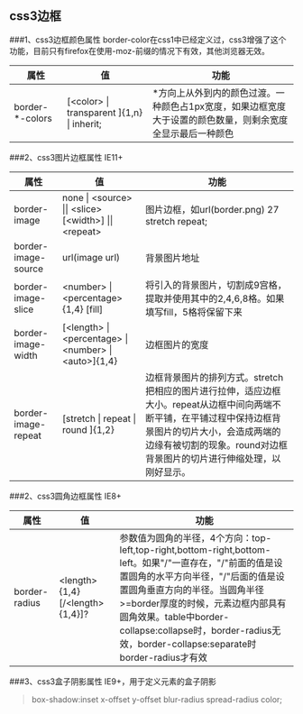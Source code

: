 ## css3边框

###1、css3边框颜色属性
border-color在css1中已经定义过，css3增强了这个功能，目前只有firefox在使用-moz-前缀的情况下有效，其他浏览器无效。

| 属性 | 值 | 功能 |
| -------- | ----- | ----- | 
| border-*-colors | [\<color\> &#124; transparent ]{1,n} &#124; inherit; | *方向上从外到内的颜色过渡。一种颜色占1px宽度，如果边框宽度大于设置的颜色数量，则剩余宽度全显示最后一种颜色 |

###2、css3图片边框属性
IE11+

| 属性 | 值 | 功能 |
| -------- | ----------------- | ----- | 
| border-image | none &#124; \<source\> &#124;&#124; \<slice\> [\<width\>] &#124;&#124; \<repeat\> | 图片边框，如url(border.png) 27 stretch repeat; |
| border-image-source | url(image url) | 背景图片地址 |
| border-image-slice | \<number\> &#124; \<percentage\>{1,4} [fill] | 将引入的背景图片，切割成9宫格，提取并使用其中的2,4,6,8格。如果填写fill，5格将保留下来 |
| border-image-width | [\<length\> &#124; \<percentage\> &#124; \<number\> &#124; \<auto\>]{1,4} | 边框图片的宽度 |
| border-image-repeat | [stretch &#124; repeat &#124; round ]{1,2} | 边框背景图片的排列方式。stretch把相应的图片进行拉伸，适应边框大小。repeat从边框中间向两端不断平铺，在平铺过程中保持边框背景图片的切片大小，会造成两端的边缘有被切割的现象。round对边框背景图片的切片进行伸缩处理，以刚好显示。 |

###2、css3圆角边框属性
IE8+

| 属性 | 值 | 功能 |
| -------- | ----------------- | ----- | 
| border-radius | \<length\> {1,4} [/\<length\> {1,4}]? |参数值为圆角的半径，4个方向：top-left,top-right,bottom-right,bottom-left。如果"/"一直存在，"/"前面的值是设置圆角的水平方向半径，"/"后面的值是设置圆角垂直方向的半径。当圆角半径>=border厚度的时候，元素边框内部具有圆角效果。table中border-collapse:collapse时，border-radius无效，border-collapse:separate时border-radius才有效 |

###3、css3盒子阴影属性
IE9+，用于定义元素的盒子阴影

>box-shadow:inset x-offset y-offset blur-radius spread-radius color;

